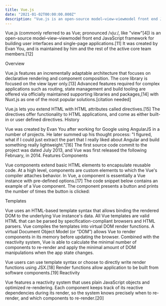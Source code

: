 ```yaml
---
title: Vue.js
date: "2021-01-02T00:00:00.000Z"
description: "Vue.js is an open-source model–view–viewmodel front end JavaScript framework for building user interfaces and single-page applications."
---
```


Vue.js (commonly referred to as Vue; pronounced /vjuː/, like "view"[4]) is an open-source model–view–viewmodel front end JavaScript framework for building user interfaces and single-page applications.[11] It was created by Evan You, and is maintained by him and the rest of the active core team members.[12]

Overview

Vue.js features an incrementally adaptable architecture that focuses on declarative rendering and component composition. The core library is focused on the view layer only.[13] Advanced features required for complex applications such as routing, state management and build tooling are offered via officially maintained supporting libraries and packages,[14] with Nuxt.js as one of the most popular solutions.[citation needed]

Vue.js lets you extend HTML with HTML attributes called directives.[15] The directives offer functionality to HTML applications, and come as either built-in or user defined directives.
History

Vue was created by Evan You after working for Google using AngularJS in a number of projects. He later summed up his thought process: "I figured, what if I could just extract the part that I really liked about Angular and build something really lightweight."[16] The first source code commit to the project was dated July 2013, and Vue was first released the following February, in 2014.
Features
Components

Vue components extend basic HTML elements to encapsulate reusable code. At a high level, components are custom elements to which the Vue's compiler attaches behavior. In Vue, a component is essentially a Vue instance with pre-defined options.[17] The code snippet below contains an example of a Vue component. The component presents a button and prints the number of times the button is clicked:

Templates

Vue uses an HTML-based template syntax that allows binding the rendered DOM to the underlying Vue instance's data. All Vue templates are valid HTML that can be parsed by specification-compliant browsers and HTML parsers. Vue compiles the templates into virtual DOM render functions. A virtual Document Object Model (or “DOM”) allows Vue to render components in its memory before updating the browser. Combined with the reactivity system, Vue is able to calculate the minimal number of components to re-render and apply the minimal amount of DOM manipulations when the app state changes.

Vue users can use template syntax or choose to directly write render functions using JSX.[18] Render functions allow application to be built from software components.[19]
Reactivity

Vue features a reactivity system that uses plain JavaScript objects and optimized re-rendering. Each component keeps track of its reactive dependencies during its render, so the system knows precisely when to re-render, and which components to re-render.[20]
